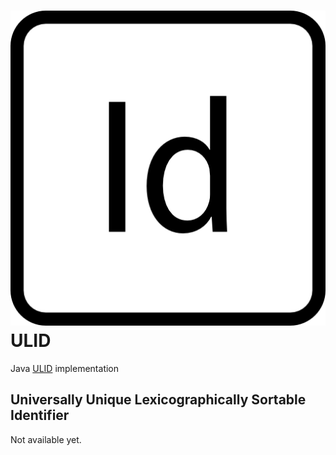 # ![Logo](https://raw.githubusercontent.com/fisenkodv/id-generators/master/assets/images/logo.png) ULID

Java [ULID](https://github.com/ulid/spec/blob/master/README.md) implementation

## Universally Unique Lexicographically Sortable Identifier

Not available yet.
